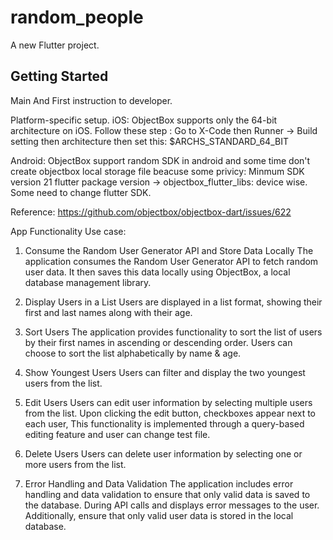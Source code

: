 # random_people

A new Flutter project.

## Getting Started

Main And First instruction to developer.

Platform-specific setup.
iOS:
ObjectBox supports only the 64-bit architecture on iOS.
Follow these step : Go to X-Code then Runner -> Build setting then architecture then set this: $ARCHS_STANDARD_64_BIT

Android:
ObjectBox support random SDK in android and some time don't create objectbox local storage file beacuse some privicy:
Minmum SDK version 21
flutter package version -> objectbox_flutter_libs: device wise.
Some need to change flutter SDK.

Reference: https://github.com/objectbox/objectbox-dart/issues/622


App Functionality Use case: 

1. Consume the Random User Generator API and Store Data Locally
The application consumes the Random User Generator API to fetch random user data. It then saves this data locally using ObjectBox, a local database management library.

2. Display Users in a List
Users are displayed in a list format, showing their first and last names along with their age.

3. Sort Users
The application provides functionality to sort the list of users by their first names in ascending or descending order. Users can choose to sort the list alphabetically by name & age.

4. Show Youngest Users
Users can filter and display the two youngest users from the list.

5. Edit Users
Users can edit user information by selecting multiple users from the list. Upon clicking the edit button, checkboxes appear next to each user,
 This functionality is implemented through a query-based editing feature and user can change test file.

7. Delete Users
Users can delete user information by selecting one or more users from the list.

8. Error Handling and Data Validation
The application includes error handling and data validation to ensure that only valid data is saved to the database. During API calls and displays error messages to the user. Additionally, ensure that only valid user data is stored in the local database.
